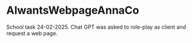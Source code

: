 # AIwantsWebpageAnnaCo
School task 24-02-2025. Chat GPT was asked to role-play as client and request a web page.
